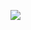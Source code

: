   ![](http://github-profile-summary-cards.vercel.app/api/cards/profile-details?username=jptngames&theme=transparent)

